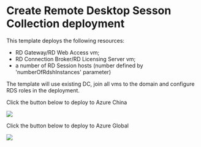 # Create Remote Desktop Sesson Collection deployment

This template deploys the following resources:

<ul><li>RD Gateway/RD Web Access vm;</li><li>RD Connection Broker/RD Licensing Server vm;</li><li>a number of RD Session hosts (number defined by 'numberOfRdshInstances' parameter)</li></ul>

The template will use existing DC, join all vms to the domain and configure RDS roles in the deployment.

Click the button below to deploy to Azure China

<a href="https://portal.azure.cn/#create/Microsoft.Template/uri/https%3A%2F%2Fraw.githubusercontent.com%2Fmsyinjie%2FRDS-Template-China%2Fmaster%2Frds-deployment-existing-ad%2Fazuredeploy.json" target="_blank">
    <img src="http://azuredeploy.net/deploybutton.png"/>
</a>

Click the button below to deploy to Azure Global

<a href="https://portal.azure.com/#create/Microsoft.Template/uri/https%3A%2F%2Fraw.githubusercontent.com%2Fmsyinjie%2FRDS-Template-China%2Fmaster%2Frds-deployment-existing-ad%2Fazuredeploy.json" target="_blank">
    <img src="http://azuredeploy.net/deploybutton.png"/>
</a>

